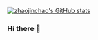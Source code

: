 [![zhaojinchao's GitHub stats](https://github-readme-stats.vercel.app/api?username=zjcnb&show_icons=true&theme=jolly)](https://github.com/anuraghazra/github-readme-stats)

### Hi there 👋

<!--
**zjcnb/zjcnb** is a ✨ _special_ ✨ repository because its `README.md` (this file) appears on your GitHub profile.

Here are some ideas to get you started:

- 🔭 I’m currently working on ...
- 🌱 I’m currently learning ...
- 👯 I’m looking to collaborate on ...
- 🤔 I’m looking for help with ...
- 💬 Ask me about ...
- 📫 How to reach me: ...
- 😄 Pronouns: ...
- ⚡ Fun fact: ...
-->
